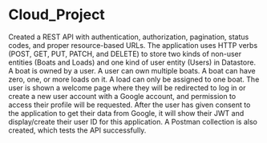 # Cloud_Project
Created a REST API with authentication, authorization, pagination, status codes, and proper resource-based URLs. The application uses HTTP verbs (POST, GET, PUT, PATCH, and DELETE) to store two kinds of non-user entities (Boats and Loads) and one kind of user entity (Users) in Datastore. A boat is owned by a user. A user can own multiple boats. A boat can have zero, one, or more loads on it. A load can only be assigned to one boat. The user is shown a welcome page where they will be redirected to log in or create a new user account with a Google account, and permission to access their profile will be requested. After the user has given consent to the application to get their data from Google, it will show their JWT and display/create their user ID for this application. A Postman collection is also created, which tests the API successfully. 

